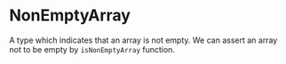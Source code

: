 # NonEmptyArray

A type which indicates that an array is not empty. We can assert an array not to be empty by `isNonEmptyArray` function.
